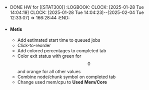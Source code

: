 - DONE HW for [[STAT300]]
  :LOGBOOK:
  CLOCK: [2025-01-28 Tue 14:04:19]
  CLOCK: [2025-01-28 Tue 14:04:23]--[2025-02-04 Tue 12:33:07] =>  166:28:44
  :END:
- #### Metis
  * Add estimated start time to queued jobs
  * Click-to-reorder
  * Add colored percentages to completed tab
  * Color exit status with green for $$0$$ and orange for all other values
  * Combine node/chunk symbol on completed tab
  * Change used mem/cpu to **Used Mem/Core**